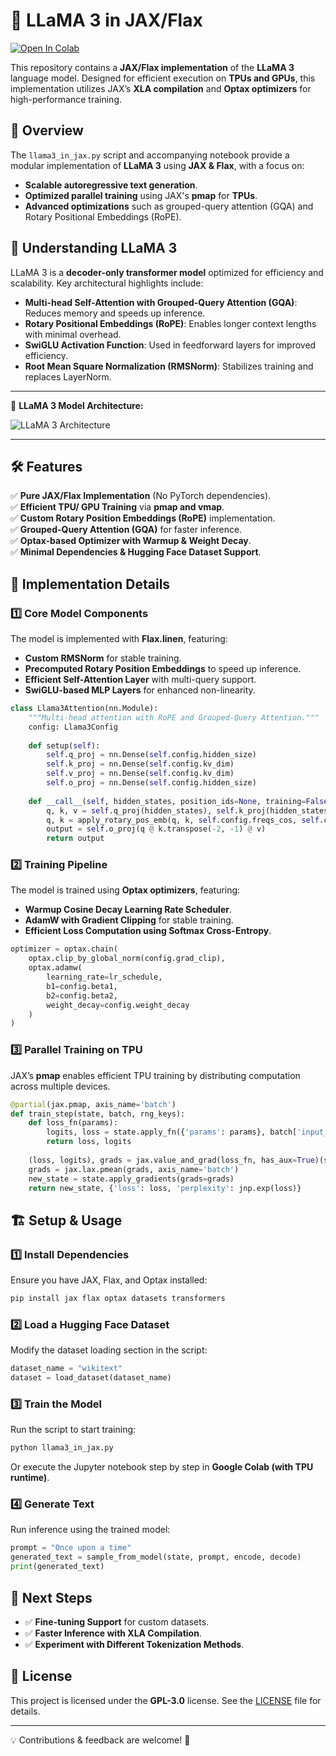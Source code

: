 # 🦙 LLaMA 3 in JAX/Flax

[![Open In Colab](https://colab.research.google.com/assets/colab-badge.svg)](https://colab.research.google.com/github/your-repo/llama3_in_jax.ipynb)

This repository contains a **JAX/Flax implementation** of the **LLaMA 3** language model. Designed for efficient execution on **TPUs and GPUs**, this implementation utilizes JAX’s **XLA compilation** and **Optax optimizers** for high-performance training.

## 🚀 Overview

The `llama3_in_jax.py` script and accompanying notebook provide a modular implementation of **LLaMA 3** using **JAX & Flax**, with a focus on:

- **Scalable autoregressive text generation**.
- **Optimized parallel training** using JAX's **pmap** for **TPUs**.
- **Advanced optimizations** such as grouped-query attention (GQA) and Rotary Positional Embeddings (RoPE).

## 🧠 Understanding LLaMA 3

LLaMA 3 is a **decoder-only transformer model** optimized for efficiency and scalability. Key architectural highlights include:

- **Multi-head Self-Attention with Grouped-Query Attention (GQA)**: Reduces memory and speeds up inference.
- **Rotary Positional Embeddings (RoPE)**: Enables longer context lengths with minimal overhead.
- **SwiGLU Activation Function**: Used in feedforward layers for improved efficiency.
- **Root Mean Square Normalization (RMSNorm)**: Stabilizes training and replaces LayerNorm.

---

📌 **LLaMA 3 Model Architecture:**

![LLaMA 3 Architecture](https://miro.medium.com/v2/resize:fit:4800/format:webp/1*_xNP7aBpcmcMk4tXJ-Z8Mw.png)

---

## 🛠 Features

✅ **Pure JAX/Flax Implementation** (No PyTorch dependencies).  
✅ **Efficient TPU/ GPU Training** via **pmap and vmap**.  
✅ **Custom Rotary Position Embeddings (RoPE)** implementation.  
✅ **Grouped-Query Attention (GQA)** for faster inference.  
✅ **Optax-based Optimizer with Warmup & Weight Decay**.  
✅ **Minimal Dependencies & Hugging Face Dataset Support**.  

## 📌 Implementation Details

### 1️⃣ **Core Model Components**

The model is implemented with **Flax.linen**, featuring:

- **Custom RMSNorm** for stable training.
- **Precomputed Rotary Position Embeddings** to speed up inference.
- **Efficient Self-Attention Layer** with multi-query support.
- **SwiGLU-based MLP Layers** for enhanced non-linearity.

```python
class Llama3Attention(nn.Module):
    """Multi-head attention with RoPE and Grouped-Query Attention."""
    config: Llama3Config
    
    def setup(self):
        self.q_proj = nn.Dense(self.config.hidden_size)
        self.k_proj = nn.Dense(self.config.kv_dim)
        self.v_proj = nn.Dense(self.config.kv_dim)
        self.o_proj = nn.Dense(self.config.hidden_size)
    
    def __call__(self, hidden_states, position_ids=None, training=False):
        q, k, v = self.q_proj(hidden_states), self.k_proj(hidden_states), self.v_proj(hidden_states)
        q, k = apply_rotary_pos_emb(q, k, self.config.freqs_cos, self.config.freqs_sin, position_ids)
        output = self.o_proj(q @ k.transpose(-2, -1) @ v)
        return output
```

### 2️⃣ **Training Pipeline**

The model is trained using **Optax optimizers**, featuring:

- **Warmup Cosine Decay Learning Rate Scheduler**.
- **AdamW with Gradient Clipping** for stable training.
- **Efficient Loss Computation using Softmax Cross-Entropy**.

```python
optimizer = optax.chain(
    optax.clip_by_global_norm(config.grad_clip),
    optax.adamw(
        learning_rate=lr_schedule,
        b1=config.beta1,
        b2=config.beta2,
        weight_decay=config.weight_decay
    )
)
```

### 3️⃣ **Parallel Training on TPU**

JAX’s **pmap** enables efficient TPU training by distributing computation across multiple devices.

```python
@partial(jax.pmap, axis_name='batch')
def train_step(state, batch, rng_keys):
    def loss_fn(params):
        logits, loss = state.apply_fn({'params': params}, batch['input_ids'], batch['labels'])
        return loss, logits
    
    (loss, logits), grads = jax.value_and_grad(loss_fn, has_aux=True)(state.params)
    grads = jax.lax.pmean(grads, axis_name='batch')
    new_state = state.apply_gradients(grads=grads)
    return new_state, {'loss': loss, 'perplexity': jnp.exp(loss)}
```

## 🏗 Setup & Usage

### **1️⃣ Install Dependencies**

Ensure you have JAX, Flax, and Optax installed:

```bash
pip install jax flax optax datasets transformers
```

### **2️⃣ Load a Hugging Face Dataset**

Modify the dataset loading section in the script:

```python
dataset_name = "wikitext"
dataset = load_dataset(dataset_name)
```

### **3️⃣ Train the Model**

Run the script to start training:

```bash
python llama3_in_jax.py
```

Or execute the Jupyter notebook step by step in **Google Colab (with TPU runtime)**.

### **4️⃣ Generate Text**

Run inference using the trained model:

```python
prompt = "Once upon a time"
generated_text = sample_from_model(state, prompt, encode, decode)
print(generated_text)
```

## 📖 Next Steps

- ✅ **Fine-tuning Support** for custom datasets.
- ✅ **Faster Inference with XLA Compilation**.
- ✅ **Experiment with Different Tokenization Methods**.

## 📜 License

This project is licensed under the **GPL-3.0** license. See the [LICENSE](../LICENSE) file for details.

---

💡 Contributions & feedback are welcome! 🚀


